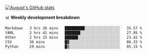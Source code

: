 
[![August's GitHub stats](https://github-readme-stats.vercel.app/api?username=zou-weidong&show_icons=true&theme=radical)](https://github.com/zou-weidong)


📊 **Weekly development breakdown**
<!--START_SECTION:waka-->

```txt
Markdown   3 hrs 26 mins   █████████░░░░░░░░░░░░░░░░   35.57 %
YAML       2 hrs 41 mins   ███████░░░░░░░░░░░░░░░░░░   27.95 %
Other      2 hrs 15 mins   ██████░░░░░░░░░░░░░░░░░░░   23.42 %
CSV        36 mins         █▓░░░░░░░░░░░░░░░░░░░░░░░   06.33 %
Python     29 mins         █▒░░░░░░░░░░░░░░░░░░░░░░░   05.15 %
```

<!--END_SECTION:waka-->
